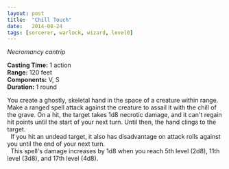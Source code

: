 ```yaml
---
layout: post
title:  "Chill Touch"
date:   2014-08-24
tags: [sorcerer, warlock, wizard, level0]
---
```


_Necromancy cantrip_

**Casting Time:** 1 action  
**Range:** 120 feet  
**Components:** V, S  
**Duration:** 1 round

You create a ghostly, skeletal hand in the space of a creature within range. Make a ranged spell attack against the creature to assail it with the chill of the grave. On a hit, the target takes 1d8 necrotic damage, and it can't regain hit points until the start of your next turn. Until then, the hand clings to the target.  
&nbsp;&nbsp;If you hit an undead target, it also has disadvantage on attack rolls against you until the end of your next turn.  
&nbsp;&nbsp;This spell's damage increases by 1d8 when you reach 5th level (2d8), 11th level (3d8), and 17th level (4d8).
